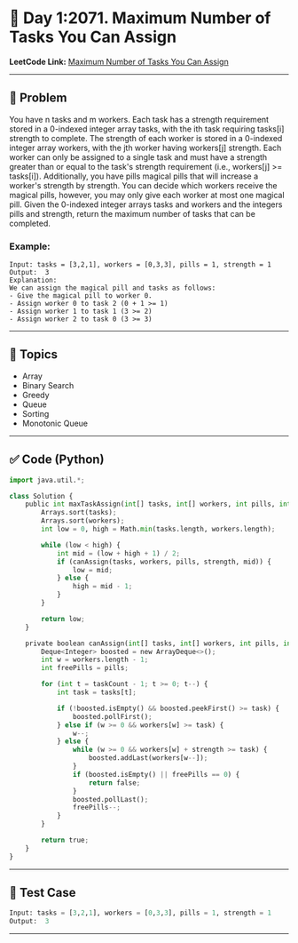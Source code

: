# 📌 Day 1:2071. Maximum Number of Tasks You Can Assign

**LeetCode Link:** [Maximum Number of Tasks You Can Assign](https://leetcode.com/problems/maximum-number-of-tasks-you-can-assign/description/)

---

## 🧩 Problem

You have n tasks and m workers. Each task has a strength requirement stored in a 0-indexed integer array tasks, with the ith task requiring tasks[i] strength to complete. The strength of each worker is stored in a 0-indexed integer array workers, with the jth worker having workers[j] strength. Each worker can only be assigned to a single task and must have a strength greater than or equal to the task's strength requirement (i.e., workers[j] >= tasks[i]).
Additionally, you have pills magical pills that will increase a worker's strength by strength. You can decide which workers receive the magical pills, however, you may only give each worker at most one magical pill.
Given the 0-indexed integer arrays tasks and workers and the integers pills and strength, return the maximum number of tasks that can be completed.

### Example:

```
Input: tasks = [3,2,1], workers = [0,3,3], pills = 1, strength = 1
Output:  3
Explanation:
We can assign the magical pill and tasks as follows:
- Give the magical pill to worker 0.
- Assign worker 0 to task 2 (0 + 1 >= 1)
- Assign worker 1 to task 1 (3 >= 2)
- Assign worker 2 to task 0 (3 >= 3)
```

---

## 🧠 Topics

- Array
- Binary Search
- Greedy
- Queue
- Sorting
- Monotonic Queue

---

## ✅ Code (Python)

```python
import java.util.*;

class Solution {
    public int maxTaskAssign(int[] tasks, int[] workers, int pills, int strength) {
        Arrays.sort(tasks);
        Arrays.sort(workers);
        int low = 0, high = Math.min(tasks.length, workers.length);

        while (low < high) {
            int mid = (low + high + 1) / 2;
            if (canAssign(tasks, workers, pills, strength, mid)) {
                low = mid;
            } else {
                high = mid - 1;
            }
        }

        return low;
    }

    private boolean canAssign(int[] tasks, int[] workers, int pills, int strength, int taskCount) {
        Deque<Integer> boosted = new ArrayDeque<>();
        int w = workers.length - 1;
        int freePills = pills;

        for (int t = taskCount - 1; t >= 0; t--) {
            int task = tasks[t];

            if (!boosted.isEmpty() && boosted.peekFirst() >= task) {
                boosted.pollFirst();
            } else if (w >= 0 && workers[w] >= task) {
                w--;
            } else {
                while (w >= 0 && workers[w] + strength >= task) {
                    boosted.addLast(workers[w--]);
                }
                if (boosted.isEmpty() || freePills == 0) {
                    return false;
                }
                boosted.pollLast();
                freePills--;
            }
        }

        return true;
    }
}
```

---

## 🧪 Test Case

```python
Input: tasks = [3,2,1], workers = [0,3,3], pills = 1, strength = 1
Output:  3
```

---


